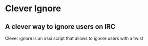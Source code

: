 # Clever Ignore

## A clever way to ignore users on IRC

Clever ignore is an irssi script that allows to ignore users with a twist